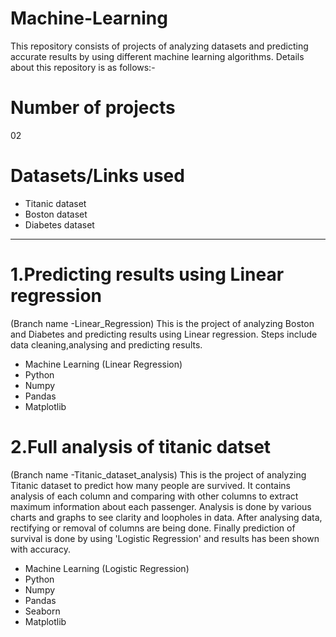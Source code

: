 # Machine-Learning
This repository consists of projects of analyzing datasets and predicting accurate results by using different machine learning algorithms. Details about this repository is as follows:-

# Number of projects
02

# Datasets/Links used
- Titanic dataset
- Boston dataset
- Diabetes dataset
***********************************************************************************************************************************************************************************
# 1.Predicting results using Linear regression
(Branch name -Linear_Regression) This is the project of analyzing Boston and Diabetes and predicting results using Linear regression. Steps include data cleaning,analysing and predicting results.
- Machine Learning (Linear Regression)
- Python
- Numpy
- Pandas
- Matplotlib

# 2.Full analysis of titanic datset
(Branch name -Titanic_dataset_analysis) This is the project of analyzing Titanic dataset to predict how many people are survived. It contains analysis of each column and comparing with other columns to extract maximum information about each passenger. Analysis is done by various charts and graphs to see clarity and loopholes in data. After analysing data, rectifying or removal of columns are being done. Finally prediction of survival is done by using 'Logistic Regression' and results has been shown with accuracy.
- Machine Learning (Logistic Regression)
- Python
- Numpy
- Pandas
- Seaborn
- Matplotlib

